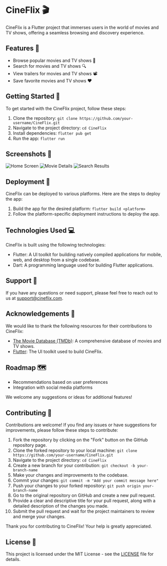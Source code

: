 # CineFlix 🎬

CineFlix is a Flutter project that immerses users in the world of movies and TV shows, offering a seamless browsing and discovery experience.

## Features 🌟

- Browse popular movies and TV shows 🎥
- Search for movies and TV shows 🔍
- View trailers for movies and TV shows 📽️
- Save favorite movies and TV shows ❤️

## Getting Started 🚀

To get started with the CineFlix project, follow these steps:

1. Clone the repository: `git clone https://github.com/your-username/CineFlix.git`
2. Navigate to the project directory: `cd CineFlix`
3. Install dependencies: `flutter pub get`
4. Run the app: `flutter run`

## Screenshots 📸

![Home Screen](screenshots/home_screen.png)
![Movie Details](screenshots/movie_details.png)
![Search Results](screenshots/search_results.png)

## Deployment 🚀

CineFlix can be deployed to various platforms. Here are the steps to deploy the app:

1. Build the app for the desired platform: `flutter build <platform>`
2. Follow the platform-specific deployment instructions to deploy the app.

## Technologies Used 💻

CineFlix is built using the following technologies:

- Flutter: A UI toolkit for building natively compiled applications for mobile, web, and desktop from a single codebase.
- Dart: A programming language used for building Flutter applications.

## Support 📧

If you have any questions or need support, please feel free to reach out to us at support@cineflix.com.

## Acknowledgements 🙏

We would like to thank the following resources for their contributions to CineFlix:

- [The Movie Database (TMDb)](https://www.themoviedb.org/): A comprehensive database of movies and TV shows.
- [Flutter](https://flutter.dev/): The UI toolkit used to build CineFlix.

## Roadmap 🗺️

- Recommendations based on user preferences
- Integration with social media platforms

We welcome any suggestions or ideas for additional features!

## Contributing 🤝

Contributions are welcome! If you find any issues or have suggestions for improvements, please follow these steps to contribute:

1. Fork the repository by clicking on the "Fork" button on the GitHub repository page.
2. Clone the forked repository to your local machine: `git clone https://github.com/your-username/CineFlix.git`
3. Navigate to the project directory: `cd CineFlix`
4. Create a new branch for your contribution: `git checkout -b your-branch-name`
5. Make your changes and improvements to the codebase.
6. Commit your changes: `git commit -m "Add your commit message here"`
7. Push your changes to your forked repository: `git push origin your-branch-name`
8. Go to the original repository on GitHub and create a new pull request.
9. Provide a clear and descriptive title for your pull request, along with a detailed description of the changes you made.
10. Submit the pull request and wait for the project maintainers to review and merge your changes.

Thank you for contributing to CineFlix! Your help is greatly appreciated.

## License 📝

This project is licensed under the MIT License - see the [LICENSE](LICENSE) file for details.
